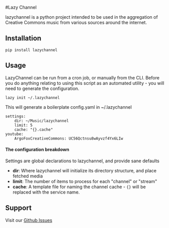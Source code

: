 #Lazy Channel

lazychannel is a python project intended to be used in the aggregation of Creative Commons music from various sources around the internet.

## Installation

    pip install lazychannel

## Usage

LazyChannel can be run from a cron job, or manually from the CLI. Before you do anything relating to using this script as an automated utility - you will need to generate the configuration.

    lazy init ~/.lazychannel

This will generate a boilerplate config.yaml in ~/.lazychannel

    settings:
        dir: ~/Music/lazychannel
        limit: 5
        cache: "{}.cache"
    youtube:
        ArgoFoxCreativeCommons: UC56Qctnsu8wAyvzf4Yx6LIw
 
#### The configuration breakdown

 Settings are global declarations to lazychannel, and provide sane defaults

 - **dir**: Where lazychannel will initialize its directory structure, and place fetched media
 - **limit**: The number of items to process for each "channel" or "stream"
 - **cache**: A template file for naming the channel cache - `{}` will be replaced with the service name.

## Support

Visit our [Github Issues](https://github.com/chuckbutler/lazychannel/issues)

